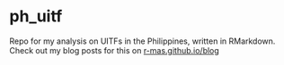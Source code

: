 # ph_uitf

Repo for my analysis on UITFs in the Philippines, written in RMarkdown.  
Check out my blog posts for this on [r-mas.github.io/blog](https://r-mas.github.io.blog/)